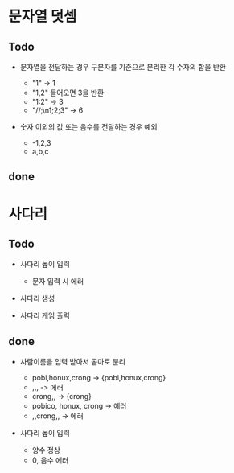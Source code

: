 # 문자열 덧셈

## Todo
* 문자열을 전달하는 경우 구분자를 기준으로 분리한 각 수자의 합을 반환
    * "1" -> 1
    * "1,2" 들어오면 3을 반환
    * "1:2" -> 3
    * "//;\n1;2;3" -> 6
    
* 숫자 이외의 값 또는 음수를 전달하는 경우 예외
    * -1,2,3
    * a,b,c
## done


# 사다리

## Todo
* 사다리 높이 입력
    * 문자 입력 시 에러

* 사다리 생성
* 사다리 게임 출력

## done
* 사람이름을 입력 받아서 콤마로 분리
    * pobi,honux,crong -> {pobi,honux,crong}
    * ,,, -> 에러
    * crong,, -> {crong}
    * pobico, honux, crong -> 에러
    * ,,crong,, -> 에러
    
* 사다리 높이 입력
    * 양수 정상
    * 0, 음수 에러
